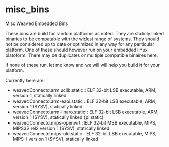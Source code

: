 # misc_bins
Misc Weaved Embedded Bins

These bins are build for random platforms as noted.  They are staticly linked binaries to be compatable with the widest range of systems.  They should not be considered up to date or optimized in any way for any particular platform.  One of these should however run on your embedded linux platoform.  There may be duplicates or multiple compatible binaires here.

If none of these run, let me know and we will will help you build it for your platform.

Currently here are:
- weavedConnectd.arm.uclib.static : ELF 32-bit LSB executable, ARM, version 1, statically linked
- weavedConnectd.arm-eabi.static : ELF 32-bit LSB executable, ARM, version 1 (SYSV), statically linked
- weavedConnectd.arm-linaro.static : ELF 32-bit LSB executable, ARM, version 1 (SYSV), statically linked (pi static)
- weavedConnectd.mips-openwrt : ELF 32-bit MSB executable, MIPS, MIPS32 rel2 version 1 (SYSV), statically linked
- weavedConnectd.mips-old.static : ELF 32-bit LSB executable, MIPS, MIPS-I version 1 (SYSV), statically linked



